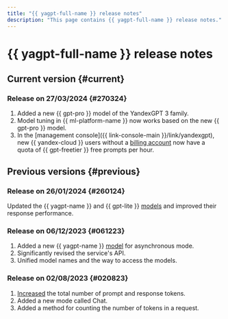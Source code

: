 ```yaml
---
title: "{{ yagpt-full-name }} release notes"
description: "This page contains {{ yagpt-full-name }} release notes."
---
```


# {{ yagpt-full-name }} release notes

## Current version {#current}

### Release on 27/03/2024 {#270324}

1. Added a new {{ gpt-pro }} model of the YandexGPT 3 family.
1. Model tuning in {{ ml-platform-name }} now works based on the new {{ gpt-pro }} model.
1. In the [management console]({{ link-console-main }}/link/yandexgpt), new {{ yandex-cloud }} users without a [billing account](../billing/concepts/billing-account.md) now have a quota of {{ gpt-freetier }} free prompts per hour.

## Previous versions {#previous}

### Release on 26/01/2024 {#260124}

Updated the {{ yagpt-name }} and {{ gpt-lite }} [models](concepts/models.md) and improved their response performance.

### Release on 06/12/2023 {#061223}

1. Added a new {{ yagpt-name }} [model](concepts/models.md) for asynchronous mode.
1. Significantly revised the service's API.
1. Unified model names and the way to access the models.

### Release on 02/08/2023 {#020823}

1. [Increased](concepts/limits.md) the total number of prompt and response tokens.
1. Added a new mode called Chat.
1. Added a method for counting the number of tokens in a request.
